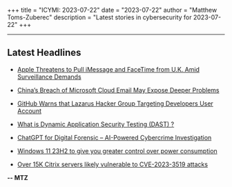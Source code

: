 +++
title = "ICYMI: 2023-07-22"
date = "2023-07-22"
author = "Matthew Toms-Zuberec"
description = "Latest stories in cybersecurity for 2023-07-22"
+++

---------------------------------------------------------------------------
## Latest Headlines
- [Apple Threatens to Pull iMessage and FaceTime from U.K. Amid Surveillance Demands](https://thehackernews.com/2023/07/apple-threatens-to-pull-imessage-and.html)

- [China’s Breach of Microsoft Cloud Email May Expose Deeper Problems](https://www.wired.com/story/china-breach-microsoft-cloud-email-may-expose-deeper-problems/)

- [GitHub Warns that Lazarus Hacker Group Targeting Developers User Account](https://cybersecuritynews.com/lazarus-hacker-group-targeting-developers/)

- [What is Dynamic Application Security Testing (DAST) ?](https://cybersecuritynews.com/dynamic-application-security-testing/)

- [ChatGPT for Digital Forensic – AI-Powered Cybercrime Investigation](https://cybersecuritynews.com/chatgpt-for-digital-forensic/)

- [Windows 11 23H2 to give you greater control over power consumption](https://www.bleepingcomputer.com/news/microsoft/windows-11-23h2-to-give-you-greater-control-over-power-consumption/)

- [Over 15K Citrix servers likely vulnerable to CVE-2023-3519 attacks](https://www.bleepingcomputer.com/news/security/over-15k-citrix-servers-likely-vulnerable-to-cve-2023-3519-attacks/)

**-- MTZ**